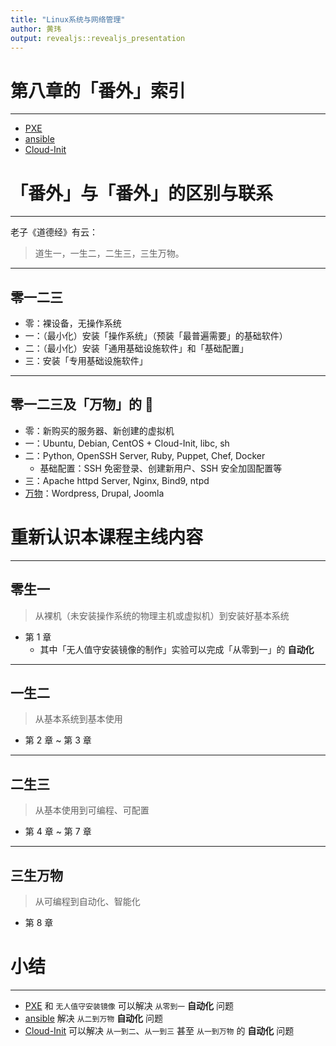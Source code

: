 ```yaml
---
title: "Linux系统与网络管理"
author: 黄玮
output: revealjs::revealjs_presentation
---
```


# 第八章的「番外」索引

---

* [PXE](pxe.md)
* [ansible](ansible.md)
* [Cloud-Init](cloud-init.md)

# 「番外」与「番外」的区别与联系

---

老子《道德经》有云：

> 道生一，一生二，二生三，三生万物。

---

## 零一二三

* 零：裸设备，无操作系统
* 一：（最小化）安装「操作系统」（预装「最普遍需要」的基础软件）
* 二：（最小化）安装「通用基础设施软件」和「基础配置」
* 三：安装「专用基础设施软件」

---

## 零一二三及「万物」的 🌰

* 零：新购买的服务器、新创建的虚拟机
* 一：Ubuntu, Debian, CentOS + Cloud-Init, libc, sh 
* 二：Python, OpenSSH Server, Ruby, Puppet, Chef, Docker
    * 基础配置：SSH 免密登录、创建新用户、SSH 安全加固配置等
* 三：Apache httpd Server, Nginx, Bind9, ntpd
* [万物](https://github.com/awesome-selfhosted/awesome-selfhosted)：Wordpress, Drupal, Joomla

# 重新认识本课程主线内容

---

## 零生一

> 从裸机（未安装操作系统的物理主机或虚拟机）到安装好基本系统

* 第 1 章
    * 其中「无人值守安装镜像的制作」实验可以完成「从零到一」的 **自动化**

---

## 一生二

> 从基本系统到基本使用

* 第 2 章 ~ 第 3 章

---

## 二生三

> 从基本使用到可编程、可配置

* 第 4 章 ~ 第 7 章

---

## 三生万物

> 从可编程到自动化、智能化

* 第 8 章

# 小结

---

* [PXE](pxe.md) 和 `无人值守安装镜像` 可以解决 `从零到一` **自动化** 问题
* [ansible](ansible.md) 解决 `从二到万物` **自动化** 问题
* [Cloud-Init](cloud-init.md) 可以解决 `从一到二`、`从一到三` 甚至 `从一到万物` 的 **自动化** 问题


